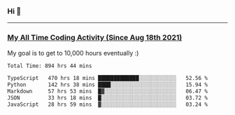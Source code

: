 ### Hi 🙂

---

### <a href="https://wakatime.com/@Eroxl">My All Time Coding Activity (Since Aug 18th 2021)</a>
My goal is to get to 10,000 hours eventually :)
<!--START_SECTION:waka-->

```txt
Total Time: 894 hrs 44 mins

TypeScript   470 hrs 18 mins █████████████░░░░░░░░░░░░   52.56 %
Python       142 hrs 38 mins ████░░░░░░░░░░░░░░░░░░░░░   15.94 %
Markdown     57 hrs 53 mins  █▓░░░░░░░░░░░░░░░░░░░░░░░   06.47 %
JSON         33 hrs 18 mins  █░░░░░░░░░░░░░░░░░░░░░░░░   03.72 %
JavaScript   28 hrs 59 mins  ▓░░░░░░░░░░░░░░░░░░░░░░░░   03.24 %
```

<!--END_SECTION:waka-->
